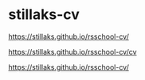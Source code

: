 # stillaks-cv

https://stillaks.github.io/rsschool-cv/

https://stillaks.github.io/rsschool-cv/cv

https://stillaks.github.io/rsschool-cv/
